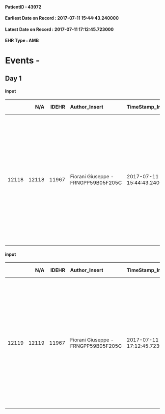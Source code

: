 
#### PatientID : 43972
#### Earliest Date on Record : 2017-07-11 15:44:43.240000
#### Latest Date on Record : 2017-07-11 17:12:45.723000
#### EHR Type : AMB

# Events - 

## Day 1

#### input
|       |    N/A |   IDEHR | Author_Insert                       | TimeStamp_Insert           | EHRType   |   PatientID |   IDDigitalSignDocument | persone_vicine   |   Unnamed: 0_x.1 |   IDANAMNESI_SOCIALE | Patient   | FamigliaAltro   | Paziente_T   | FamigliaAltro_T   |   Non_Rilevabile_x.1 | Note_Non_Rilevabile_x.1   | opt_Problemi   | Note_I                                                                                                                                                                                                                                                                               | chk_contr_sintomi   | opt_paziente_a   | opt_famiglia_a   | opt_adeguatezza   | opt_paziente_solo   | ds_note_con                                                                                                                                                                                                                         | opt_presente_assente   | Presenza_minori   | Caregiver_principale   | opt_capacita     | opt_necessario   | opt_presente   | opt_risorse_ec   | opt_paziente_psi   | opt_Ins_vol   | ds_note_prio                                                                                                        | opt_paziente_ad   | opt_caregiver_ad   | opt_esenzione   | opt_inv_civile   |   invalidita_perc |   ds_codice_es | Needs     | Fragility                    | opt_disponibilita_f   | opt_indennita_acc   | opt_legge   | opt_famiglia_psi   | opt_disponibilit_paz   |
|------:|-------:|--------:|:------------------------------------|:---------------------------|:----------|------------:|------------------------:|:-----------------|-----------------:|---------------------:|:----------|:----------------|:-------------|:------------------|---------------------:|:--------------------------|:---------------|:-------------------------------------------------------------------------------------------------------------------------------------------------------------------------------------------------------------------------------------------------------------------------------------|:--------------------|:-----------------|:-----------------|:------------------|:--------------------|:------------------------------------------------------------------------------------------------------------------------------------------------------------------------------------------------------------------------------------|:-----------------------|:------------------|:-----------------------|:-----------------|:-----------------|:---------------|:-----------------|:-------------------|:--------------|:--------------------------------------------------------------------------------------------------------------------|:------------------|:-------------------|:----------------|:-----------------|------------------:|---------------:|:----------|:-----------------------------|:----------------------|:--------------------|:------------|:-------------------|:-----------------------|
| 12118 |  12118 |   11967 | Fiorani Giuseppe - FRNGPP59B05F205C | 2017-07-11 15:44:43.240000 | AMB       |       43972 |                  811530 | N/A              |             6581 |                 4157 | Si#1      | Si#1            | No#0         | Si#1              |                    0 | NR                        | No#0           | La pz √® informata della malattia di base e della recidiva che, a suo dire, preferirebbe risolvere chirurgicamente. Il figlio √® informato della recidiva e dell'impossibilit√† a verificare ulteriori margini di trattamento,di fronte ad un certo peggioramento del quadro clinico | controllo sintomi#0 | Indefinite#2     | Congruenti#1     | Si#1              | Si#1                | La pz √® vedova dal 1983 e vive sola. Nello stesso piano della casa,abita la sorella Franca di aa 82,la quale √® cgt ,La pz ha due figli maschi: Marcello di aa 49 e Silvio di aa 46 entrambi fuori casa,con le rispettive famiglie | Presente#1             | No#0              | il figlio Marcello     | Incrementabile#1 | Si#1             | No#0           | Adeguate#1       | No#0               | No#0          | Al momento pur avendo qualche sintomo legato alla malattia oncologica ,la pz √® ancora in grado di essere autonoma. | Totale#2          | Totale#2           | Si#1            | Si#1             |                70 |             48 | Clinici#0 | sovraccarico assistenziale#4 | Si#1                  | No#0                | No#0        | No#0               | No#0                   |

#### input
|       |    N/A |   IDEHR | Author_Insert                       | TimeStamp_Insert           | EHRType   |   PatientID |   IDDigitalSignDocument | persone_vicine   |   Unnamed: 0_x.1 |   IDANAMNESI_SOCIALE | Patient   | FamigliaAltro   | Paziente_T   | FamigliaAltro_T   |   Non_Rilevabile_x.1 | Note_Non_Rilevabile_x.1   | opt_Problemi   | Note_I                                                                                                                                                                                                                                                                               | chk_contr_sintomi   | opt_paziente_a   | opt_famiglia_a   | opt_adeguatezza   | opt_paziente_solo   | ds_note_con                                                                                                                                                                                                                         | opt_presente_assente   | Presenza_minori   | Caregiver_principale   | opt_capacita     | opt_necessario   | opt_presente   | opt_risorse_ec   | opt_paziente_psi   | opt_Ins_vol   | ds_note_prio                                                                                                        | opt_paziente_ad   | opt_caregiver_ad   | opt_esenzione   | opt_inv_civile   |   invalidita_perc |   ds_codice_es | Needs     | Fragility                    | opt_disponibilita_f   | opt_indennita_acc   | opt_legge   | opt_famiglia_psi   | opt_disponibilit_paz   |
|------:|-------:|--------:|:------------------------------------|:---------------------------|:----------|------------:|------------------------:|:-----------------|-----------------:|---------------------:|:----------|:----------------|:-------------|:------------------|---------------------:|:--------------------------|:---------------|:-------------------------------------------------------------------------------------------------------------------------------------------------------------------------------------------------------------------------------------------------------------------------------------|:--------------------|:-----------------|:-----------------|:------------------|:--------------------|:------------------------------------------------------------------------------------------------------------------------------------------------------------------------------------------------------------------------------------|:-----------------------|:------------------|:-----------------------|:-----------------|:-----------------|:---------------|:-----------------|:-------------------|:--------------|:--------------------------------------------------------------------------------------------------------------------|:------------------|:-------------------|:----------------|:-----------------|------------------:|---------------:|:----------|:-----------------------------|:----------------------|:--------------------|:------------|:-------------------|:-----------------------|
| 12119 |  12119 |   11967 | Fiorani Giuseppe - FRNGPP59B05F205C | 2017-07-11 17:12:45.723000 | AMB       |       43972 |                  811655 | N/A              |             6582 |                 4158 | Si#1      | Si#1            | No#0         | Si#1              |                    0 | NR                        | No#0           | La pz √® informata della malattia di base e della recidiva che, a suo dire, preferirebbe risolvere chirurgicamente. Il figlio √® informato della recidiva e dell'impossibilit√† a verificare ulteriori margini di trattamento,di fronte ad un certo peggioramento del quadro clinico | controllo sintomi#0 | Indefinite#2     | Congruenti#1     | Si#1              | Si#1                | La pz √® vedova dal 1983 e vive sola. Nello stesso piano della casa,abita la sorella Franca di aa 82,la quale √® cgt ,La pz ha due figli maschi: Marcello di aa 49 e Silvio di aa 46 entrambi fuori casa,con le rispettive famiglie | Presente#1             | No#0              | il figlio Marcello     | Incrementabile#1 | Si#1             | No#0           | Adeguate#1       | No#0               | No#0          | Al momento pur avendo qualche sintomo legato alla malattia oncologica ,la pz √® ancora in grado di essere autonoma. | Totale#2          | Totale#2           | Si#1            | Si#1             |                70 |             48 | Clinici#0 | sovraccarico assistenziale#4 | Si#1                  | No#0                | No#0        | No#0               | No#0                   |



